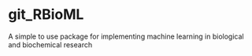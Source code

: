 # git_RBioML
A simple to use package for implementing machine learning in biological and biochemical research
